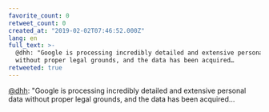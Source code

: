 ```yaml
---
favorite_count: 0
retweet_count: 0
created_at: "2019-02-02T07:46:52.000Z"
lang: en
full_text: >-
  @dhh: "Google is processing incredibly detailed and extensive personal data
  without proper legal grounds, and the data has been acquired…
retweeted: true
---
```


[@dhh](https://twitter.com/dhh): "Google is processing incredibly detailed and
extensive personal data without proper legal grounds, and the data has been
acquired…
